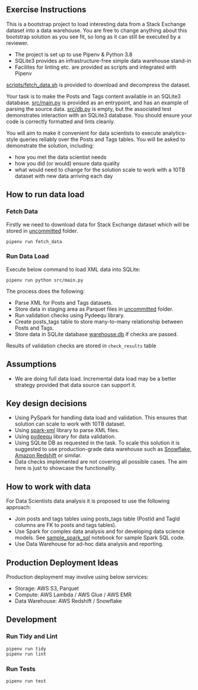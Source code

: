 ## Exercise Instructions

This is a bootstrap project to load interesting data from a Stack Exchange dataset into a data warehouse.
You are free to change anything about this bootstrap solution as you see fit, so long as it can still be executed by a reviewer.

- The project is set up to use Pipenv & Python 3.8
- SQLite3 provides an infrastructure-free simple data warehouse stand-in
- Facilites for linting etc. are provided as scripts and integrated with Pipenv

[scripts/fetch_data.sh](scripts/fetch_data.sh) is provided to download and decompress the dataset.

Your task is to make the Posts and Tags content available in an SQLite3 database.
[src/main.py](src/main.py) is provided as an entrypoint, and has an example of parsing the source data.
[src/db.py](src/db.py) is empty, but the associated test demonstrates interaction with an SQLite3 database.
You should ensure your code is correctly formatted and lints cleanly.

You will aim to make it convenient for data scientists to execute analytics-style queries reliably over the Posts and Tags tables.
You will be asked to demonstrate the solution, including:
- how you met the data scientist needs
- how you did (or would) ensure data quality
- what would need to change for the solution scale to work with a 10TB dataset with new data arriving each day

## How to run data load

### Fetch Data
Firstly we need to download data for Stack Exchange dataset which will be stored in [uncommitted](uncommitted) folder.
```
pipenv run fetch_data
```

### Run Data Load
Execute below command to load XML data into SQLite:
```
pipenv run python src/main.py
```
The process does the following:
- Parse XML for Posts and Tags datasets.
- Store data in staging area as Parquet files in [uncommitted](uncommitted) folder.
- Run validation checks using Pydeequ library.
- Create posts_tags table to store many-to-many relationship between Posts and Tags.
- Store data in SQLite database [warehouse.db](uncommitted/warehouse.db) if checks are passed.

Results of validation checks are stored in `check_results` table

## Assumptions
- We are doing full data load. Incremental data load may be a better strategy provided that data source can support it.

## Key design decisions
- Using PySpark for handling data load and validation. This ensures that solution can scale to work with 10TB dataset.
- Using [spark-xml](https://github.com/databricks/spark-xml) library to parse XML files.
- Using [pydeequ](https://github.com/awslabs/python-deequ) library for data validation.
- Using SQLite DB as requested in the task. To scale this solution it is suggested to use production-grade 
  data warehouse such as [Snowflake](https://www.snowflake.com/), [Amazon Redshift](https://aws.amazon.com/redshift/) or similar.
- Data checks implemented are not covering all possible cases. The aim here is just to showcase the functionality.

## How to work with data
For Data Scientists data analysis it is proposed to use the following approach:
- Join posts and tags tables using posts_tags table (PostId and TagId columns are FK to posts and tags tables).
- Use Spark for complex data analysis and for developing data science models.
  See [sample_spark_sql](sample_spark_sql.ipynb) notebook for sample Spark SQL code.
- Use Data Warehouse for ad-hoc data analysis and reporting.

## Production Deployment Ideas
Production deployment may involve using below services:
- Storage: AWS S3, Parquet
- Compute: AWS Lambda / AWS Glue / AWS EMR
- Data Warehouse: AWS Redshift / Snowflake

## Development
### Run Tidy and Lint
```
pipenv run tidy
pipenv run lint
```

### Run Tests
```
pipenv run test
```

